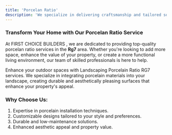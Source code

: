 ```yaml
---
title: 'Porcelan Ratio'
description: 'We specialize in delivering craftsmanship and tailored solutions to elevate your space.'
---
```


### Transform Your Home with Our Porcelan Ratio Service
At FIRST CHOICE BUILDERS , we are dedicated to providing top-quality porcelan ratio services in the **Rg7** area. Whether you're looking to add more space, enhance the value of your property, or create a more functional living environment, our team of skilled professionals is here to help.


Enhance your outdoor spaces with Landscaping Porcelain Ratio RG7 services. We specialize in integrating porcelain materials into your landscape, creating durable and aesthetically pleasing surfaces that enhance your property's appeal.

### Why Choose Us:

1. Expertise in porcelain installation techniques.
2. Customizable designs tailored to your style and preferences.
3. Durable and low-maintenance solutions.
4. Enhanced aesthetic appeal and property value.